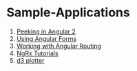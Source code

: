 # Sample-Applications

<div>
  <ol list-style="1">
    <li><a href="https://github.com/durgaprasad95/Sample-Applications/tree/FIRST_ANGULAR2_APP">Peeking in Angular 2</a></li>
    <li><a href="https://github.com/durgaprasad95/Sample-Applications/tree/ANGULAR_FORMS">Using Angular Forms</a></li>
    <li><a href="https://github.com/durgaprasad95/Sample-Applications/tree/ANGULAR_ROUTES">Working with Angular Routing</a></li>
    <li><a href="https://github.com/durgaprasad95/Sample-Applications/tree/ANGULAR_NGRX">NgRx Tutorials</a></li>
    <li><a href="https://github.com/durgaprasad95/Sample-Applications/tree/D#_GRAPH">d3 plotter</a></li>
  </ol>
</div>
